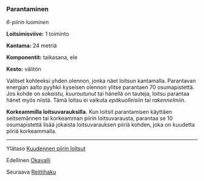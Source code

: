 ### Parantaminen

*6-piirin luominen*

**Loitsimisviive:** 1 toiminto

**Kantama:** 24 metriä

**Komponentit:** taikasana, ele

**Kesto:** välitön

Valitset kohteeksi yhden olennon, jonka näet loitsun kantamalla. Parantavan energian aalto pyyhkii kyseisen olennon ylitse parantaen 70 osumapistettä. Jos kohde on *sokaistu, kuuroutunut* tai hänellä on tauteja, loitsu parantaa hänet myös niistä. Tämä loitsu ei vaikuta *epäkuolleisiin* tai *rakennelmiin*.

**Korkeammilla loitsuvarauksilla.** Kun loitsit parantamisen käyttäen seitsemännen tai korkeamman piirin loitsuvarausta, parantaa se 10 osumapistettä lisää jokaista loitsuvarauksen piiriä kohden, joka on kuudetta piiriä korkeammalla.

---

Ylätaso [Kuudennen piirin loitsut](6_piirin_loitsut)

Edellinen [Okavalli](Okavalli)

Seuraava [Reittihaku](Reittihaku)

